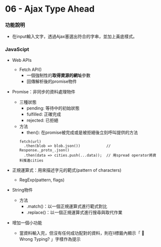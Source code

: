 # 06 - Ajax Type Ahead

### 功能說明
* 在input輸入文字，透過Ajax塞選出符合的字串，並加上黃底樣式。

### JavaScipt 
* Web APIs
  * Fetch API()
    * 一個強制性的**取得資源的網址**參數
    * 回傳解析後的promise物件
    
* Promise：非同步的資料處理物件
    * 三種狀態
      * pending: 等待中的初始狀態
      * fulfilled: 正確完成
      * rejected: 已拒絕
    * 方法
      * then(): 在promise被完成或是被拒絕後立刻呼叫提供的方法
      ```
      fetch(url)
        .then(blob => blob.json())            // Response._proto_.json()
        .then(data => cities.push(...data));  // 用spread operator將資料推進cities
      ```

* 正規運算式：用來描述字元的範式(pattern of characters)
  * RegExp(pattern, flags)

* String物件
  * 方法
    * .match()：以一個正規運算式進行範式對比
    * .replace()：以一個正規運算式進行搜尋與取代作業


* 增加一個小功能
  * 當資料輸入完，但沒有任何成功配對的資料，則在li標籤內顯示「 👻 Wrong Typing? 」字樣作為提示
